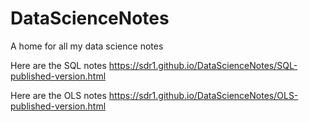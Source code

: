 # DataScienceNotes
A home for all my data science notes

Here are the SQL notes <https://sdr1.github.io/DataScienceNotes/SQL-published-version.html>

Here are the OLS notes <https://sdr1.github.io/DataScienceNotes/OLS-published-version.html>
